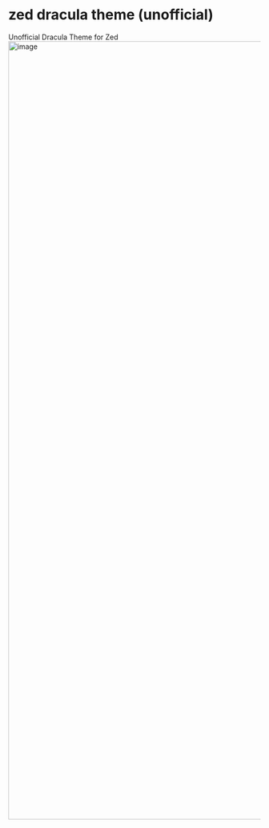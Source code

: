 # zed dracula theme (unofficial)
 Unofficial Dracula Theme for Zed
<img width="1552" alt="image" src="https://github.com/Otterpocket/zed-dracula-theme/assets/7274458/913ac91c-3bbd-4ad9-8385-da5979598f38">
